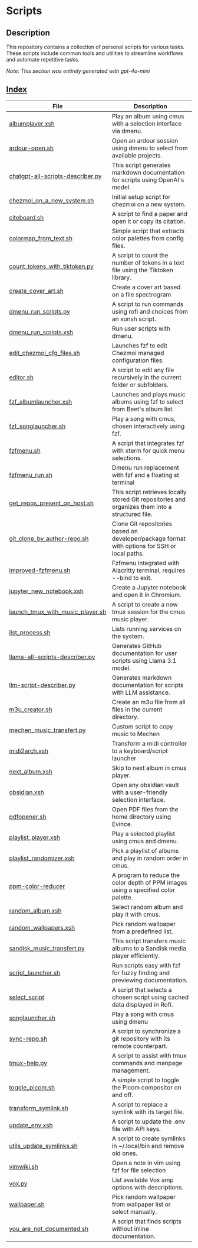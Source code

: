 # Scripts

## Description

<!-- llm_generated_output_start -->

This repository contains a collection of personal scripts for various tasks. These scripts include common tools and utilities to streamline workflows and automate repetitive tasks.

<!-- llm_generated_output_end -->

*Note: This section was entirely generated with gpt-4o-mini*

## [Index](docs/index.md)

<!-- table_start -->

| File | Description |
| --- | --- |
| [albumplayer.xsh](docs/scripts/albumplayer.xsh.md) | Play an album using cmus with a selection interface via dmenu. |
| [ardour-open.sh](docs/scripts/ardour-open.sh.md) | Open an ardour session using dmenu to select from available projects. |
| [chatgpt-all-scripts-describer.py](docs/scripts/chatgpt-all-scripts-describer.py.md) | This script generates markdown documentation for scripts using OpenAI's model. |
| [chezmoi_on_a_new_system.sh](docs/scripts/chezmoi_on_a_new_system.sh.md) | Initial setup script for chezmoi on a new system. |
| [citeboard.sh](docs/scripts/citeboard.sh.md) | A script to find a paper and open it or copy its citation. |
| [colormap_from_text.sh](docs/scripts/colormap_from_text.sh.md) | Simple script that extracts color palettes from config files. |
| [count_tokens_with_tiktoken.py](docs/scripts/count_tokens_with_tiktoken.py.md) | A script to count the number of tokens in a text file using the Tiktoken library. |
| [create_cover_art.sh](docs/scripts/create_cover_art.sh.md) | Create a cover art based on a file spectrogram |
| [dmenu_run_scripts.py](docs/scripts/dmenu_run_scripts.py.md) | A script to run commands using rofi and choices from an xonsh script. |
| [dmenu_run_scripts.xsh](docs/scripts/dmenu_run_scripts.xsh.md) | Run user scripts with dmenu. |
| [edit_chezmoi_cfg_files.sh](docs/scripts/edit_chezmoi_cfg_files.sh.md) | Launches fzf to edit Chezmoi managed configuration files. |
| [editor.sh](docs/scripts/editor.sh.md) | A script to edit any file recursively in the current folder or subfolders. |
| [fzf_albumlauncher.xsh](docs/scripts/fzf_albumlauncher.xsh.md) | Launches and plays music albums using fzf to select from Beet's album list. |
| [fzf_songlauncher.sh](docs/scripts/fzf_songlauncher.sh.md) | Play a song with cmus, chosen interactively using fzf. |
| [fzfmenu.sh](docs/scripts/fzfmenu.sh.md) | A script that integrates fzf with xterm for quick menu selections. |
| [fzfmenu_run.sh](docs/scripts/fzfmenu_run.sh.md) | Dmenu run replacement with fzf and a floating st terminal |
| [get_repos_present_on_host.sh](docs/scripts/get_repos_present_on_host.sh.md) | This script retrieves locally stored Git repositories and organizes them into a structured file. |
| [git_clone_by_author-repo.sh](docs/scripts/git_clone_by_author-repo.sh.md) | Clone Git repositories based on developer/package format with options for SSH or local paths. |
| [improved-fzfmenu.sh](docs/scripts/improved-fzfmenu.sh.md) | Fzfmenu integrated with Alacritty terminal, requires --bind to exit. |
| [jupyter_new_notebook.xsh](docs/scripts/jupyter_new_notebook.xsh.md) | Create a Jupyter notebook and open it in Chromium. |
| [launch_tmux_with_music_player.sh](docs/scripts/launch_tmux_with_music_player.sh.md) | A script to create a new tmux session for the cmus music player. |
| [list_process.sh](docs/scripts/list_process.sh.md) | Lists running services on the system. |
| [llama-all-scripts-describer.py](docs/scripts/llama-all-scripts-describer.py.md) | Generates GitHub documentation for user scripts using Llama 3.1 model. |
| [llm-script-describer.py](docs/scripts/llm-script-describer.py.md) | Generates markdown documentation for scripts with LLM assistance. |
| [m3u_creator.sh](docs/scripts/m3u_creator.sh.md) | Create an m3u file from all files in the current directory. |
| [mechen_music_transfert.py](docs/scripts/mechen_music_transfert.py.md) | Custom script to copy music to Mechen |
| [midi2arch.xsh](docs/scripts/midi2arch.xsh.md) | Transform a midi controller to a keyboard/script launcher |
| [next_album.xsh](docs/scripts/next_album.xsh.md) | Skip to next album in cmus player. |
| [obsidian.xsh](docs/scripts/obsidian.xsh.md) | Open any obsidian vault with a user-friendly selection interface. |
| [pdfopener.sh](docs/scripts/pdfopener.sh.md) | Open PDF files from the home directory using Evince. |
| [playlist_player.xsh](docs/scripts/playlist_player.xsh.md) | Play a selected playlist using cmus and dmenu. |
| [playlist_randomizer.xsh](docs/scripts/playlist_randomizer.xsh.md) | Pick a playlist of albums and play in random order in cmus. |
| [ppm-color-reducer](docs/scripts/ppm-color-reducer.md) | A program to reduce the color depth of PPM images using a specified color palette. |
| [random_album.xsh](docs/scripts/random_album.xsh.md) | Select random album and play it with cmus. |
| [random_wallpapers.xsh](docs/scripts/random_wallpapers.xsh.md) | Pick random wallpaper from a predefined list. |
| [sandisk_music_transfert.py](docs/scripts/sandisk_music_transfert.py.md) | This script transfers music albums to a Sandisk media player efficiently. |
| [script_launcher.sh](docs/scripts/script_launcher.sh.md) | Run scripts easy with fzf for fuzzy finding and previewing documentation. |
| [select_script](docs/scripts/select_script.md) | A script that selects a chosen script using cached data displayed in Rofi. |
| [songlauncher.sh](docs/scripts/songlauncher.sh.md) | Play a song with cmus using dmenu |
| [sync-repo.sh](docs/scripts/sync-repo.sh.md) | A script to synchronize a git repository with its remote counterpart. |
| [tmux-help.py](docs/scripts/tmux-help.py.md) | A script to assist with tmux commands and manpage management. |
| [toggle_picom.sh](docs/scripts/toggle_picom.sh.md) | A simple script to toggle the Picom compositor on and off. |
| [transform_symlink.sh](docs/scripts/transform_symlink.sh.md) | A script to replace a symlink with its target file. |
| [update_env.xsh](docs/scripts/update_env.xsh.md) | A script to update the .env file with API keys. |
| [utils_update_symlinks.sh](docs/scripts/utils_update_symlinks.sh.md) | A script to create symlinks in ~/.local/bin and remove old ones. |
| [vimwiki.sh](docs/scripts/vimwiki.sh.md) | Open a note in vim using fzf for file selection |
| [vox.py](docs/scripts/vox.py.md) | List available Vox amp options with descriptions. |
| [wallpaper.sh](docs/scripts/wallpaper.sh.md) | Pick random wallpaper from wallpaper list or select manually. |
| [you_are_not_documented.sh](docs/scripts/you_are_not_documented.sh.md) | A script that finds scripts without inline documentation. |

<!-- table_end -->
